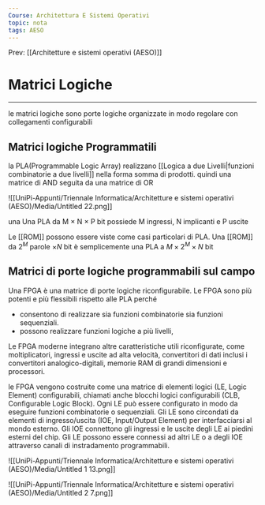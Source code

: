 ```yaml
---
Course: Architettura E Sistemi Operativi
topic: nota
tags: AESO
---
```


Prev: [[Architetture e sistemi operativi (AESO)]]

# Matrici Logiche
---
le matrici logiche sono porte logiche organizzate in modo regolare con collegamenti configurabili

## Matrici logiche Programmatili

la PLA(Programmable Logic Array) realizzano [[Logica a due Livelli|funzioni combinatorie a due livelli]] nella forma somma di prodotti. quindi una matrice di AND seguita da una matrice di OR

![[UniPi-Appunti/Triennale Informatica/Architetture e sistemi operativi (AESO)/Media/Untitled 22.png]]

una Una PLA da M × N × P bit possiede M ingressi, N implicanti e P uscite

Le [[ROM]] possono essere viste come casi particolari di PLA. Una [[ROM]] da $2^M$ parole $\times N$ bit è semplicemente una PLA a $M \times 2^M \times N$  bit

## Matrici di porte logiche programmabili sul campo

Una FPGA è una matrice di porte logiche riconfigurabile. Le FPGA sono
più potenti e più flessibili rispetto alle PLA perché

- consentono di realizzare sia funzioni combinatorie sia funzioni sequenziali.
- possono realizzare funzioni logiche a più livelli,

Le FPGA moderne integrano altre caratteristiche utili riconfigurate, come moltiplicatori, ingressi e uscite ad alta velocità, convertitori di dati inclusi i convertitori analogico-digitali, memorie RAM di grandi dimensioni e processori.

le FPGA vengono costruite come una matrice di elementi logici (LE, Logic Element) configurabili, chiamati anche blocchi logici configurabili (CLB,
Configurable Logic Block). Ogni LE può essere configurato in modo da eseguire funzioni combinatorie o sequenziali. Gli LE sono circondati da elementi di ingresso/uscita (IOE, Input/Output Element) per interfacciarsi al mondo esterno.
Gli IOE connettono gli ingressi e le uscite degli LE ai piedini esterni del chip.
Gli LE possono essere connessi ad altri LE o a degli IOE attraverso canali di
instradamento programmabili.

![[UniPi-Appunti/Triennale Informatica/Architetture e sistemi operativi (AESO)/Media/Untitled 1 13.png]]


![[UniPi-Appunti/Triennale Informatica/Architetture e sistemi operativi (AESO)/Media/Untitled 2 7.png]]